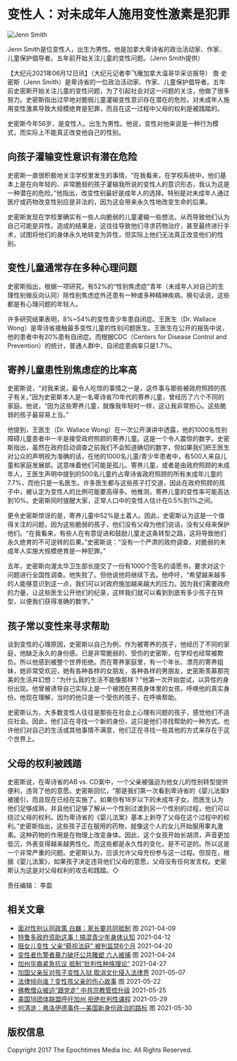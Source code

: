 # 变性人：对未成年人施用变性激素是犯罪

![Jenn Smith](https://i.epochtimes.com/assets/uploads/2021/06/id13018943-Jenn-Smith.png)

Jenn Smith是位变性人，出生为男性。他是加拿大卑诗省的政治活动家、作家、儿童保护倡导者。五年前开始关注儿童的变性问题。（Jenn Smith提供）

【大纪元2021年06月12日讯】（大纪元记者李飞雁加拿大温哥华采访报导） 詹·史密斯（Jenn Smith）是卑诗省的一位政治活动家、作家、儿童保护倡导者。五年前史密斯开始关注儿童的变性问题，为了引起社会对这一问题的关注，他做了很多努力。史密斯指出过早地对脆弱儿童灌输变性意识存在潜在的危险，对未成年人施用变性激素导致大规模绝育是犯罪，而且在这一过程中父母的权利是被践踏的。

史密斯今年56岁，是变性人。出生为男性。他说，变性对他来说是一种行为模式，而实际上不能真正改变他自己的性别。

## 向孩子灌输变性意识有潜在危险

史密斯一直很积极地关注学校里发生的事情，“在我看来，在学校系统中，他们基本上是在向年轻的、非常脆弱的孩子灌输我所说的变性人的意识形态，我认为这是一种潜在的危险。”他指出，改变性别最好是成年人的选择。特别是对未成年人通过医疗或药物改变性别应是非法的，因为这会带来永久性地改变生命的后果。

史密斯发现在学校里确实有一些人向脆弱的儿童灌输一些想法，从而导致他们认为自己可能是异性。造成的结果是，这往往导致他们寻求药物治疗，甚至最终进行手术，试图将他们的身体永久地转变为异性，但实际上他们无法真正改变他们的性别。

## 变性儿童通常存在多种心理问题

史密斯指出，根据一项研究，有52%的“性别焦虑症”青年（未成年人对自己的生理性别做反向认同）除性别焦虑症外还患有一种或多种精神疾病。换句话说，这些都是有心理问题的年轻人。

许多研究结果表明，8%~54%的变性青少年患自闭症。王医生（Dr. Wallace Wong）是卑诗省接触最多变性儿童的性别问题医生。王医生在公开的报告中说，他的患者中有20%患有自闭症。而根据CDC（Centers for Disease Control and Prevention）的统计，普通人群中，自闭症患病率只是1.7%。

## 寄养儿童患性别焦虑症的比率高

史密斯说，“对我来说，最令人吃惊的事情之一是，这件事与那些被政府照顾的孩子有关。”因为史密斯本人是一名卑诗省70年代的寄养儿童，曾经历了六个不同的家庭。他说，“因为这些寄养儿童，就像我年轻时一样，这让我非常担心。这些脆弱的孩子最容易上当。”

他提到，王医生（Dr. Wallace Wong）在一次公开演讲中透露，他的1000名性别障碍儿童患者中一半是接受政府照顾的寄养儿童。这是一个令人震惊的数字。史密斯指出，虽然在政府启动调查之前我们不会知道确切的数字，但如果我们把王医生对公众的声明视为准确的话，在他的1000名儿童/青少年患者中，有500人来自儿童和家庭发展部。这意味着他们可能是孤儿、寄养儿童，或者是由政府照顾的未成年人，王医生声明中提到的500名儿童约占卑诗省政府照顾的所有未成年儿童的7.7%，而他只是一名医生。许多医生都与这些孩子打交道，因此在政府照顾的孩子中，被认定为变性人的比例可能要高得多。他推测，寄养儿童的变性率可能高达到10%。史密斯同时提醒大家，正常人口中的变性人估计在0.5%到1%之间。

更令史密斯惊讶的是，寄养儿童中52%是土着人。因此，史密斯认为这是一个值得关注的问题，因为这些脆弱的孩子，他们没有父母为他们说话，没有父母来保护他们。“在我看来，有些人在有意促进和鼓励儿童走这条转型之路，这将导致他们永久绝育的不可逆转的后果。”史密斯说：“没有一个严肃的政府调查，对脆弱的未成年人实施大规模绝育是一种犯罪。”

去年，史密斯向渥太华卫生部长提交了一份有1000个签名的请愿书，要求对这个问题进行全国性调查。他失败了。但他说他将继续下去。他呼吁，“希望越来越多的人能够意识到这一点，我们可以对政府施加越来越大的压力。因为我们需要政府的力量，让这些医生公开他们的纪录，这样我们就可以看到到底有多少孩子在转型，以便我们获得准确的数字。”

## 孩子常以变性来寻求帮助

谈到变性的心理原因，史密斯以自己为例，作为被寄养的孩子，他经历了不同的家庭，他缺乏永久的身份感。已是非常脆弱的、受伤的史密斯，在学校也经常被欺负。所以他感到被整个世界拒绝。而在寄养家庭里，有一个年长、漂亮的寄养姐妹，她非常受欢迎，她有各种各样的女朋友，各种各样的男朋友，史密斯羡慕那完美的生活并幻想：“为什么我的生活不能像那样？”他第一次开始尝试，以异性的身份出现。他曾被诱导自己实际上是一个被困在男孩身体里的女孩，呼唤他的真实身份。他现在理解，当时的他只是一个受伤的孩子，在呼唤帮助。

史密斯认为，大多数变性人往往是那些在社会上心理有问题的孩子，感觉他们不适应社会。因此，他们正在寻找一个新的身份，这只是他们寻找帮助的一种方式。也许他们对自己的生活或其他事情不满意，他们正在寻找一些其他的方式来存在于这个世界上。

## 父母的权利被践踏

史密斯说，在卑诗省的AB vs. CD案中，一个父亲被强迫为他女儿的性别转型提供便利，违背了他的意愿。史密斯回忆，“那是我们第一次看到卑诗省的《婴儿法案》被援引，而且现在已经在实施了。如果你有18岁以下的未成年子女，而医生认为他们足够成熟，并且他们足够了解从一个性别过渡到另一个性别的过程，他们可以绕过父母的权利。因为卑诗省的《婴儿法案》基本上剥夺了父母在这个过程中的权利。”史密斯指出，这些孩子正在服用的药物，就像这个人的女儿开始服用睾丸激素。这种药物的作用是在物理上改变身体。因此，这个女孩开始长胡须，声音更加低沉，外表变得越来越男性化。而这些都是永久性的变化，是不可逆的。所以这是一个非常严重的问题。史密斯认为，应该允许父母充份参与这一过程。但现在，根据《婴儿法案》，如果孩子决定违背他们父母的意愿，父母没有任何发言权。史密斯认为这是对父母权利的攻击和践踏。◇

责任编辑： 李盈

## 相关文章

- [面对性别认同政策 白巍：家长要共同抵制](https://www.epochtimes.com/gb/21/4/8/n12867728.htm) 图 2021-04-09
- [特鲁多政府资助这事！搞混青少年身体认知](https://www.epochtimes.com/gb/21/4/11/n12873105.htm) 2021-04-12
- [阻女儿变性 父亲“藐视法庭” 被判监禁6个月](https://www.epochtimes.com/gb/21/4/20/n12891655.htm) 2021-04-20
- [变性者仇警者暴力破坏公共雕塑 六人被捕](https://www.epochtimes.com/gb/21/4/24/n12901939.htm) 图 2021-04-24
- [加州华裔紧急抗议 抵制“批判性种族理论”](https://www.epochtimes.com/gb/21/4/27/n12907966.htm) 2021-04-27
- [加国父亲反对孩子变性入狱 取消文化侵入法律界](https://www.epochtimes.com/gb/21/5/6/n12929562.htm) 2021-05-07
- [法律倾向谁？变性孩父亲的伤心故事](https://www.epochtimes.com/gb/21/5/22/n12967079.htm) 图 2021-05-22
- [佛教僧众被迫“跟党走” 中共宗教管控升级](https://www.epochtimes.com/gb/21/5/24/n12972122.htm) 2021-05-25
- [美国18团体联盟呼吁加州 拒绝批判性课程](https://www.epochtimes.com/gb/21/5/28/n12983422.htm) 2021-05-29
- [何清涟：弗洛伊德事件—美国新身份政治的路标](https://www.epochtimes.com/gb/21/5/30/n12985668.htm) 图 2021-05-30

## 版权信息

Copyright 2017 The Epochtimes Media Inc. All Rights Reserved.